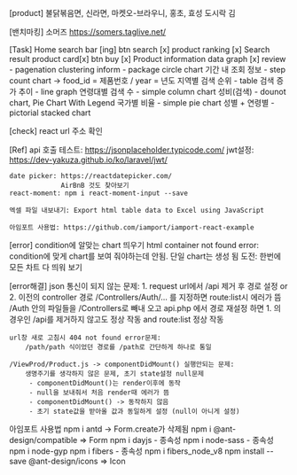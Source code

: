 [product]
    불닭볶음면, 신라면, 마켓오-브라우니, 홍초, 효성 도시락 김

[밴치마킹]
    소머즈 https://somers.taglive.net/


[Task]
    Home
        search bar [ing]
        btn search [x]
        product ranking [x]
    Search result
        product card[x]
        btn buy [x]
    Product information
        data graph [x]
            review - pagenation
            clustering inform - package circle chart
            기간 내 조회 정보 - step count chart -> food_id = 제품번호 / year = 년도
            지역별 검색 순위 - table
            검색 증가 추이 - line graph
            연령대별 검색 수 - simple column chart
            성비(검색) - dounot chart, Pie Chart With Legend
            국가별 비율 - simple pie chart
            성별 + 연령별 - pictorial stacked chart

[check] 
    react url 주소 확인


[Ref]
    api 호출 테스트:     https://jsonplaceholder.typicode.com/
    jwt설정: https://dev-yakuza.github.io/ko/laravel/jwt/

    date picker: https://reactdatepicker.com/
                 AirBnB 것도 찾아보기
    react-moment: npm i react-moment-input --save
    
    엑셀 파일 내보내기: Export html table data to Excel using JavaScript

    아임포트 사용법: https://github.com/iamport/iamport-react-example

[error]
    condition에 알맞는 chart 띄우기 html container not found error:
        condition에 맞게 chart를 보여 줘야하는데 안됨.
        단일 chart는 생성 됨
        도전:
            한번에 모든 차트 다 띄워 보기
    

[error해결]
    json 통신이 되지 않는 문제:
        1. request url에서 /api 제거 후 경로 설정
        or
        2. 이전의 controller 경로 /Controllers/Auth/... 를 지정하면 route:list시 에러가 뜸
           /Auth 안의 파일들을 /Controllers로 빼내 오고 
           api.php 에서 경로 재설정 하면
           1. 의 경우인 /api를 제거하지 않고도 정상 작동 and route:list 정상 작동

    url창 새로 고침시 404 not found error문제:
        /path/path 식이었던 경로를 /path로 간단하게 하나로 통일

    /ViewProd/Product.js -> componentDidMount() 실행안되는 문제:
        생명주기를 생각하지 않은 문제, 초기 state설정 null문제
         - componentDidMount()는 render이후에 동작
         - null을 보내줘서 처음 render때 에러가 뜸
         - componentDidMount() -> 동작하지 않음 
         - 초기 state값을 받아올 값과 동일하게 설정 (null이 아니게 설정)

아임포트 사용법
    npm i antd -> Form.create가 삭제됨
    npm i @ant-design/compatible  => Form
    npm i dayjs - 종속성
    npm i node-sass - 종속성
    npm i node-gyp
    npm i fibers - 종속성
    npm i fibers_node_v8
    npm install --save @ant-design/icons => Icon